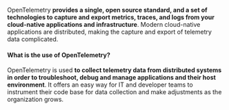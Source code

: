 OpenTelemetry **provides a single, open source standard, and a set of technologies to capture and export metrics, traces, and logs from your cloud-native applications and infrastructure**. Modern cloud-native applications are distributed, making the capture and export of telemetry data complicated.

#### What is the use of OpenTelemetry?
OpenTelemetry is used **to collect telemetry data from distributed systems in order to troubleshoot, debug and manage applications and their host environment**. It offers an easy way for IT and developer teams to instrument their code base for data collection and make adjustments as the organization grows.

